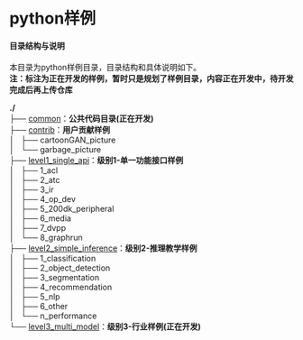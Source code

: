 # python样例

#### 目录结构与说明

本目录为python样例目录，目录结构和具体说明如下。  
 **注：标注为正在开发的样例，暂时只是规划了样例目录，内容正在开发中，待开发完成后再上传仓库** 

**./**   
├── [common](./common)：**公共代码目录(正在开发)**   
├── [contrib](./contrib)：**用户贡献样例**     
│   ├── cartoonGAN_picture   
│   └── garbage_picture    
├── [level1_single_api](./level1_single_api)：**级别1-单一功能接口样例**   
│   ├── 1_acl      
│   ├── 2_atc  
│   ├── 3_ir  
│   ├── 4_op_dev  
│   ├── 5_200dk_peripheral   
│   ├── 6_media   
│   ├── 7_dvpp     
│   └── 8_graphrun   
├── [level2_simple_inference](./level2_simple_inference)：**级别2-推理教学样例**   
│   ├── 1_classification     
│   ├── 2_object_detection   
│   ├── 3_segmentation   
│   ├── 4_recommendation   
│   ├── 5_nlp     
│   ├── 6_other   
│   └── n_performance   
└── [level3_multi_model](./level3_multi_model)：**级别3-行业样例(正在开发)**   
